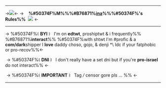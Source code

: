 ***
->![](https://files.catbox.moe/3lpeay.png)<-
-> ​ ​ ​ ​ ​ ​ ​ ​ ​ ​ ​ ​ **%#50374F%M%%%#B76871%[ina](/lilac)%%%#50374F%'s Rules%%** ​ ​![](https://files.catbox.moe/3u7e01.png) <-
***
-> %#50374F%꒰ **BYI** ꒱ ​ ​ I'm on **edtwt**, proshiptwt &
i frequently%% %#B76871%**interact**%% %#50374F%with shtwt
I'm #profic & a **com/dark**shipper
I **love** daddy choso, gojo, & denji
*\ Idc if your fatphobic or pro-recov%%<-

​
-> %#50374F%꒰ **DNI** ꒱ ​ ​ I don't really have a set dni 
but if you're **pro-israel** do not interact%% <-

​
-> %#50374F%꒰ **IMPORTANT** ꒱ ​ ​ Tag */* censor gore pls ... %% <-
***